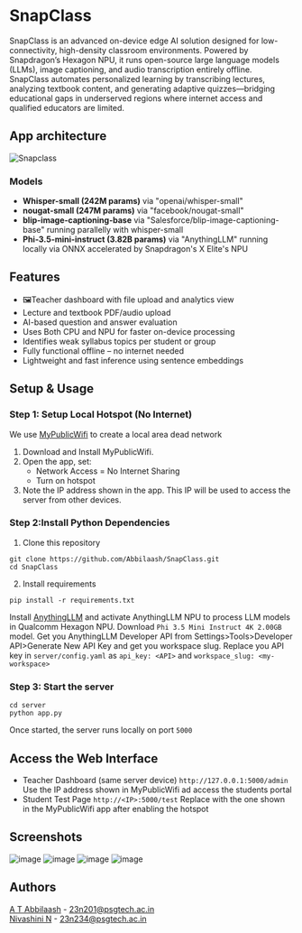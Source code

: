 # SnapClass
SnapClass is an advanced on-device edge AI solution designed for low-connectivity, high-density classroom environments. Powered by Snapdragon’s Hexagon NPU, it runs open-source large language models (LLMs), image captioning, and audio transcription entirely offline. SnapClass automates personalized learning by transcribing lectures, analyzing textbook content, and generating adaptive quizzes—bridging educational gaps in underserved regions where internet access and qualified educators are limited.

## App architecture
![Snapclass](https://github.com/user-attachments/assets/ac08564f-5530-4e68-8d1f-83d595009ebf)

### Models
- **Whisper-small (242M params)** via "openai/whisper-small"
- **nougat-small (247M params)** via "facebook/nougat-small"
- **blip-image-captioning-base** via "Salesforce/blip-image-captioning-base" running parallelly with whisper-small
- **Phi-3.5-mini-instruct (3.82B params)** via "AnythingLLM" running locally via ONNX accelerated by Snapdragon's X Elite's NPU

## Features
- 🖼Teacher dashboard with file upload and analytics view  
- Lecture and textbook PDF/audio upload  
- AI-based question and answer evaluation
- Uses Both CPU and NPU for faster on-device processing
- Identifies weak syllabus topics per student or group  
- Fully functional offline – no internet needed  
- Lightweight and fast inference using sentence embeddings

## Setup & Usage
### Step 1: Setup Local Hotspot (No Internet)
We use [MyPublicWifi](https://mypublicwifi.com/publicwifi/en/index.html) to create a local area dead network
1. Download and Install MyPublicWifi.
2. Open the app, set:
   - Network Access = No Internet Sharing
   - Turn on hotspot
3. Note the IP address shown in the app. This IP will be used to access the server from other devices.

### Step 2:Install Python Dependencies
1. Clone this repository
```
git clone https://github.com/Abbilaash/SnapClass.git
cd SnapClass
```
2. Install requirements
```
pip install -r requirements.txt
```
Install [AnythingLLM](https://anythingllm.com/) and activate AnythingLLM NPU to process LLM models in Qualcomm Hexagon NPU.
Download ```Phi 3.5 Mini Instruct 4K 2.00GB``` model.
Get you AnythingLLM Developer API from Settings>Tools>Developer API>Generate New API Key and get you workspace slug.
Replace you API key in ```server/config.yaml``` as ```api_key: <API>``` and ```workspace_slug: <my-workspace>```

### Step 3: Start the server
```
cd server
python app.py
```
Once started, the server runs locally on port ```5000```

## Access the Web Interface
- Teacher Dashboard (same server device)
```http://127.0.0.1:5000/admin```
Use the IP address shown in MyPublicWifi ad access the students portal
- Student Test Page
```http://<IP>:5000/test```
Replace <IP> with the one shown in the MyPublicWifi app after enabling the hotspot

## Screenshots
![image](https://github.com/user-attachments/assets/2f0fbba2-778e-490e-9729-7f1ab84d76c3)
![image](https://github.com/user-attachments/assets/62445589-c787-4bc3-8acb-37f5ef56ddb2)
![image](https://github.com/user-attachments/assets/352be7fd-1a9b-4709-97a6-7c6561eddf70)
![image](https://github.com/user-attachments/assets/9de25358-9031-4660-be61-b9d5e269e2fd)

## Authors
[A T Abbilaash](https://github.com/Abbilaash) - 23n201@psgtech.ac.in 
<br/>
[Nivashini N](https://github.com/nivashini2505) - 23n234@psgtech.ac.in
